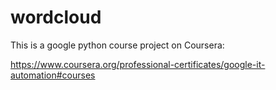 # wordcloud

This is a google python course project on Coursera:

https://www.coursera.org/professional-certificates/google-it-automation#courses
